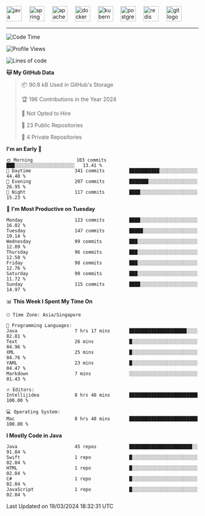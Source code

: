<p align="left">
  <img src="https://cdn.jsdelivr.net/gh/devicons/devicon/icons/java/java-original.svg" height="40" alt="java logo"  />
  <img width="12" />
  <img src="https://cdn.jsdelivr.net/gh/devicons/devicon/icons/spring/spring-original.svg" height="40" alt="spring logo"  />
  <img width="12" />
  <img src="https://cdn.jsdelivr.net/gh/devicons/devicon/icons/apachekafka/apachekafka-original.svg" height="40" alt="apachekafka logo"  />
  <img width="12" />
  <img src="https://cdn.jsdelivr.net/gh/devicons/devicon/icons/docker/docker-original.svg" height="40" alt="docker logo"  />
  <img width="12" />
  <img src="https://cdn.jsdelivr.net/gh/devicons/devicon/icons/kubernetes/kubernetes-plain.svg" height="40" alt="kubernetes logo"  />
  <img width="12" />
  <img src="https://cdn.jsdelivr.net/gh/devicons/devicon/icons/postgresql/postgresql-original.svg" height="40" alt="postgresql logo"  />
  <img width="12" />
  <img src="https://cdn.jsdelivr.net/gh/devicons/devicon/icons/redis/redis-original.svg" height="40" alt="redis logo"  />
  <img width="12" />
  <img src="https://cdn.jsdelivr.net/gh/devicons/devicon/icons/git/git-original.svg" height="40" alt="git logo"  />
</p>


<!--<img src="https://media.giphy.com/media/LnQjpWaON8nhr21vNW/giphy.gif" width="60"> <em><b>I love connecting with different people</b> so if you want to say <b>hi, I'll be happy to meet you more!</b> 😊 </em> -->

---
<!--START_SECTION:waka-->
![Code Time](http://img.shields.io/badge/Code%20Time-1%2C899%20hrs%2026%20mins-blue)

![Profile Views](http://img.shields.io/badge/Profile%20Views-0-blue)

![Lines of code](https://img.shields.io/badge/From%20Hello%20World%20I%27ve%20Written-583.4%20thousand%20lines%20of%20code-blue)

**🐱 My GitHub Data** 

> 📦 90.8 kB Used in GitHub's Storage 
 > 
> 🏆 196 Contributions in the Year 2024
 > 
> 🚫 Not Opted to Hire
 > 
> 📜 23 Public Repositories 
 > 
> 🔑 4 Private Repositories 
 > 
**I'm an Early 🐤** 

```text
🌞 Morning                103 commits         ███░░░░░░░░░░░░░░░░░░░░░░   13.41 % 
🌆 Daytime                341 commits         ███████████░░░░░░░░░░░░░░   44.40 % 
🌃 Evening                207 commits         ███████░░░░░░░░░░░░░░░░░░   26.95 % 
🌙 Night                  117 commits         ████░░░░░░░░░░░░░░░░░░░░░   15.23 % 
```
📅 **I'm Most Productive on Tuesday** 

```text
Monday                   123 commits         ████░░░░░░░░░░░░░░░░░░░░░   16.02 % 
Tuesday                  147 commits         █████░░░░░░░░░░░░░░░░░░░░   19.14 % 
Wednesday                99 commits          ███░░░░░░░░░░░░░░░░░░░░░░   12.89 % 
Thursday                 96 commits          ███░░░░░░░░░░░░░░░░░░░░░░   12.50 % 
Friday                   98 commits          ███░░░░░░░░░░░░░░░░░░░░░░   12.76 % 
Saturday                 90 commits          ███░░░░░░░░░░░░░░░░░░░░░░   11.72 % 
Sunday                   115 commits         ████░░░░░░░░░░░░░░░░░░░░░   14.97 % 
```


📊 **This Week I Spent My Time On** 

```text
🕑︎ Time Zone: Asia/Singapore

💬 Programming Languages: 
Java                     7 hrs 17 mins       █████████████████████░░░░   82.81 % 
Text                     26 mins             █░░░░░░░░░░░░░░░░░░░░░░░░   04.96 % 
XML                      25 mins             █░░░░░░░░░░░░░░░░░░░░░░░░   04.76 % 
YAML                     23 mins             █░░░░░░░░░░░░░░░░░░░░░░░░   04.47 % 
Markdown                 7 mins              ░░░░░░░░░░░░░░░░░░░░░░░░░   01.43 % 

🔥 Editors: 
Intellijidea             8 hrs 48 mins       █████████████████████████   100.00 % 

💻 Operating System: 
Mac                      8 hrs 48 mins       █████████████████████████   100.00 % 
```

**I Mostly Code in Java** 

```text
Java                     45 repos            ███████████████████████░░   91.84 % 
Swift                    1 repo              █░░░░░░░░░░░░░░░░░░░░░░░░   02.04 % 
HTML                     1 repo              █░░░░░░░░░░░░░░░░░░░░░░░░   02.04 % 
C#                       1 repo              █░░░░░░░░░░░░░░░░░░░░░░░░   02.04 % 
JavaScript               1 repo              █░░░░░░░░░░░░░░░░░░░░░░░░   02.04 % 
```




 Last Updated on 19/03/2024 18:32:31 UTC
<!--END_SECTION:waka-->


<!--
**SimakovIgor/SimakovIgor** is a ✨ _special_ ✨ repository because its `README.md` (this file) appears on your GitHub profile.

Here are some ideas to get you started:

- 🔭 I’m currently working on ...
- 🌱 I’m currently learning ...
- 👯 I’m looking to collaborate on ...
- 🤔 I’m looking for help with ...
- 💬 Ask me about ...
- 📫 How to reach me: ...
- 😄 Pronouns: ...
- ⚡ Fun fact: ...
-->
